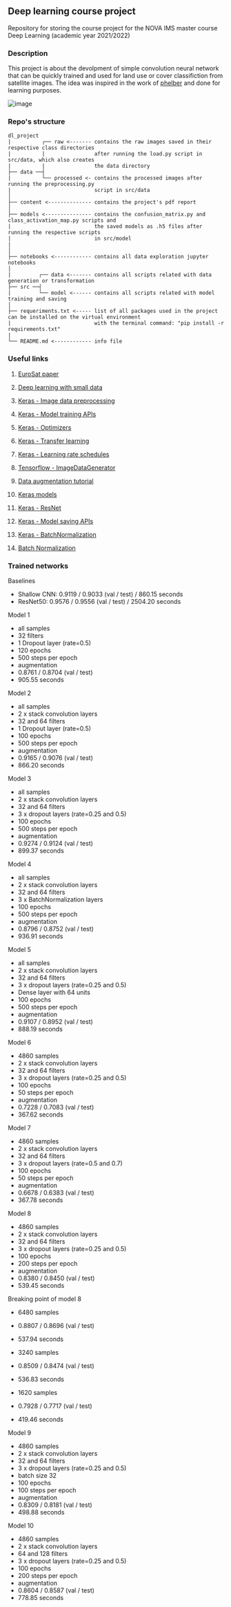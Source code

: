 ## Deep learning course project 

Repository for storing the course project for the NOVA IMS master course Deep Learning (academic year 2021/2022)

### Description

This project is about the devolpment of simple convolution neural network that can be quickly trained and used for land use or cover classifiction from satellite images. The idea was inspired in the work of [phelber](https://github.com/phelber/EuroSAT) and done for learning purposes.

![image](https://user-images.githubusercontent.com/91217958/164242074-586da8c6-549a-4832-8c43-44803981c7ca.png)


### Repo's structure

```
dl_project
|          ┌── raw <------- contains the raw images saved in their respective class directories
|          |                after running the load.py script in src/data, which also creates 
|          |                the data directory
├── data ──┤
|          └── processed <- contains the processed images after running the preprocessing.py 
|                           script in src/data
│
├── content <-------------- contains the project's pdf report
│          
├── models <--------------- contains the confusion_matrix.py and class_activation_map.py scripts and 
|                           the saved models as .h5 files after running the respective scripts
|                           in src/model
|                 
│
├── notebooks <------------ contains all data exploration jupyter notebooks
│
|         ┌── data <------- contains all scripts related with data generation or transformation
├── src ──┤
|         └── model <------ contains all scripts related with model training and saving
│
├── requeriments.txt <----- list of all packages used in the project can be installed on the virtual environment
|                           with the terminal command: "pip install -r requirements.txt"
|
└── README.md <------------ info file
```

### Useful links

1. [EuroSat paper](https://ieeexplore.ieee.org/document/8519248) 

2. [Deep learning with small data](https://arxiv.org/pdf/2003.12843.pdf)

3. [Keras - Image data preprocessing](https://keras.io/api/preprocessing/image/)

4. [Keras - Model training APIs](https://keras.io/api/models/model_training_apis/) 

5. [Keras - Optimizers](https://keras.io/api/optimizers/)

6. [Keras - Transfer learning](https://keras.io/guides/transfer_learning/) 

7. [Keras - Learning rate schedules](https://keras.io/api/optimizers/learning_rate_schedules/)

8. [Tensorflow - ImageDataGenerator](https://www.tensorflow.org/api_docs/python/tf/keras/preprocessing/image/ImageDataGenerator) 

9. [Data augmentation tutorial](https://machinelearningmastery.com/how-to-configure-image-data-augmentation-when-training-deep-learning-neural-networks/)

10. [Keras models](https://keras.io/api/applications/)

11. [Keras - ResNet](https://keras.io/api/applications/resnet/) 

12. [Keras - Model saving APIs](https://keras.io/api/models/model_saving_apis/#savemodel-function)

13. [Keras - BatchNormalization](https://keras.io/api/layers/normalization_layers/batch_normalization/) 

14. [Batch Normalization](https://machinelearningmastery.com/batch-normalization-for-training-of-deep-neural-networks/)

### Trained networks

Baselines 
- Shallow CNN: 0.9119 / 0.9033 (val / test) / 860.15 seconds
- ResNet50: 0.9576 / 0.9556 (val / test) / 2504.20 seconds

Model 1 
- all samples
- 32 filters 
- 1 Dropout layer (rate=0.5)
- 120 epochs 
- 500 steps per epoch
- augmentation 
- 0.8761 / 0.8704 (val / test)
- 905.55 seconds

Model 2 
- all samples
- 2 x stack convolution layers 
- 32 and 64 filters
- 1 Dropout layer (rate=0.5)
- 100 epochs 
- 500 steps per epoch
- augmentation 
- 0.9165 / 0.9076 (val / test)
- 866.20 seconds

Model 3 
- all samples
- 2 x stack convolution layers 
- 32 and 64 filters
- 3 x dropout layers (rate=0.25 and 0.5)
- 100 epochs 
- 500 steps per epoch
- augmentation 
- 0.9274 / 0.9124 (val / test)
- 899.37 seconds

Model 4
- all samples
- 2 x stack convolution layers 
- 32 and 64 filters
- 3 x BatchNormalization layers
- 100 epochs 
- 500 steps per epoch
- augmentation 
- 0.8796 / 0.8752 (val / test)
- 936.91 seconds 

Model 5
- all samples
- 2 x stack convolution layers 
- 32 and 64 filters
- 3 x dropout layers (rate=0.25 and 0.5)
- Dense layer with 64 units
- 100 epochs 
- 500 steps per epoch
- augmentation 
- 0.9107 / 0.8952 (val / test)
- 888.19 seconds 

Model 6
- 4860 samples
- 2 x stack convolution layers 
- 32 and 64 filters
- 3 x dropout layers (rate=0.25 and 0.5)
- 100 epochs 
- 50 steps per epoch
- augmentation 
- 0.7228 / 0.7083 (val / test)
- 367.62 seconds

Model 7
- 4860 samples
- 2 x stack convolution layers 
- 32 and 64 filters
- 3 x dropout layers (rate=0.5 and 0.7)
- 100 epochs 
- 50 steps per epoch
- augmentation 
- 0.6678 / 0.6383 (val / test)
- 367.78 seconds 

Model 8
- 4860 samples
- 2 x stack convolution layers 
- 32 and 64 filters
- 3 x dropout layers (rate=0.25 and 0.5)
- 100 epochs 
- 200 steps per epoch
- augmentation 
- 0.8380 / 0.8450 (val / test)
- 539.45 seconds 

Breaking point of model 8 

- 6480 samples 
- 0.8807 / 0.8696 (val / test) 
- 537.94 seconds 

- 3240 samples 
- 0.8509 / 0.8474 (val / test) 
- 536.83 seconds 

- 1620 samples 
- 0.7928 / 0.7717 (val / test) 
- 419.46 seconds

Model 9
- 4860 samples
- 2 x stack convolution layers 
- 32 and 64 filters
- 3 x dropout layers (rate=0.25 and 0.5)
- batch size 32
- 100 epochs 
- 100 steps per epoch
- augmentation 
- 0.8309 / 0.8181 (val / test)
- 498.88 seconds

Model 10 
- 4860 samples
- 2 x stack convolution layers 
- 64 and 128 filters
- 3 x dropout layers (rate=0.25 and 0.5)
- 100 epochs 
- 200 steps per epoch
- augmentation 
- 0.8604 / 0.8587 (val / test)
- 778.85 seconds 

